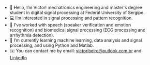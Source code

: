 - 👋 Hello, I’m Victor! mechatronics engineering and master's degree student in digital signal processing at Federal University of Sergipe.
- 💻 I’m interested in signal processing and pattern recognition.
- 📑 I've worked with speech (speaker verification and emotion recognition) and biomedical signal processing (ECG processing and arrhythmia detection).
- 📕 I’m currently learning machine learning, data analysis and signal processing, and using Python and Matlab.
- ✉️ You can contact me by email: victoribeiro@outlook.com.br and [LinkedIn](https://www.linkedin.com/in/victoribeiro/)

<!---
victoribeir0/victoribeir0 is a ✨ special ✨ repository because its `README.md` (this file) appears on your GitHub profile.
You can click the Preview link to take a look at your changes.
--->
